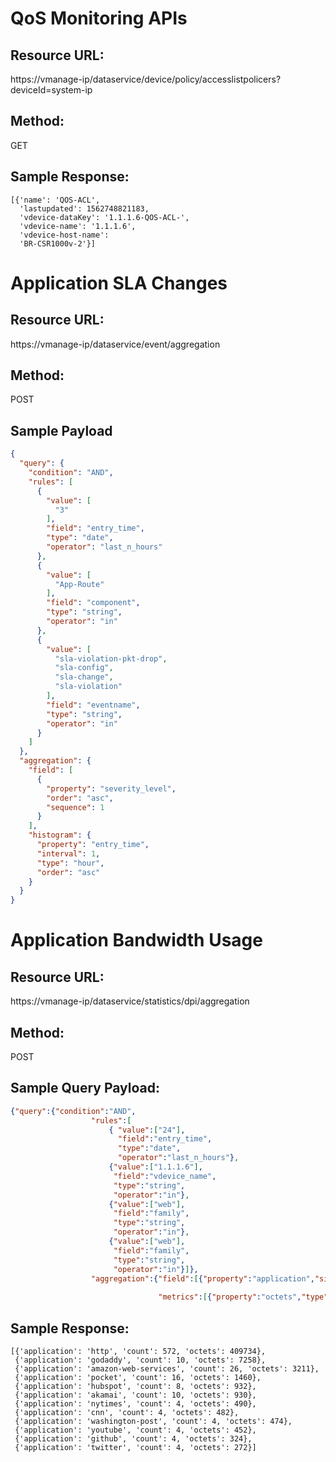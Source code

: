 # QoS Monitoring APIs

## Resource URL: 

https://vmanage-ip/dataservice/device/policy/accesslistpolicers?deviceId=system-ip

## Method: 

GET

## Sample Response: 

```
[{'name': 'QOS-ACL', 
  'lastupdated': 1562748821183, 
  'vdevice-dataKey': '1.1.1.6-QOS-ACL-', 
  'vdevice-name': '1.1.1.6', 
  'vdevice-host-name': 
  'BR-CSR1000v-2'}]
```

# Application SLA Changes

## Resource URL: 

https://vmanage-ip/dataservice/event/aggregation

## Method: 

POST

## Sample Payload

```json
{
  "query": {
    "condition": "AND",
    "rules": [
      {
        "value": [
          "3"
        ],
        "field": "entry_time",
        "type": "date",
        "operator": "last_n_hours"
      },
      {
        "value": [
          "App-Route"
        ],
        "field": "component",
        "type": "string",
        "operator": "in"
      },
      {
        "value": [
          "sla-violation-pkt-drop",
          "sla-config",
          "sla-change",
          "sla-violation"
        ],
        "field": "eventname",
        "type": "string",
        "operator": "in"
      }
    ]
  },
  "aggregation": {
    "field": [
      {
        "property": "severity_level",
        "order": "asc",
        "sequence": 1
      }
    ],
    "histogram": {
      "property": "entry_time",
      "interval": 1,
      "type": "hour",
      "order": "asc"
    }
  }
}
```

# Application Bandwidth Usage

## Resource URL: 

https://vmanage-ip/dataservice/statistics/dpi/aggregation

## Method: 

POST

## Sample Query Payload: 

```json
{"query":{"condition":"AND",
                  "rules":[
                      { "value":["24"],
                        "field":"entry_time",
                        "type":"date",
                        "operator":"last_n_hours"},
                      {"value":["1.1.1.6"],
                       "field":"vdevice_name",
                       "type":"string",
                       "operator":"in"},
                      {"value":["web"],
                       "field":"family",
                       "type":"string",
                       "operator":"in"},
                      {"value":["web"],
                       "field":"family",
                       "type":"string",
                       "operator":"in"}]},
                  "aggregation":{"field":[{"property":"application","size":200,"sequence":1}],
                                 
                                 "metrics":[{"property":"octets","type":"sum","order":"desc"}]}}
```

## Sample Response: 

```
[{'application': 'http', 'count': 572, 'octets': 409734}, 
 {'application': 'godaddy', 'count': 10, 'octets': 7258}, 
 {'application': 'amazon-web-services', 'count': 26, 'octets': 3211}, 
 {'application': 'pocket', 'count': 16, 'octets': 1460},
 {'application': 'hubspot', 'count': 8, 'octets': 932},
 {'application': 'akamai', 'count': 10, 'octets': 930}, 
 {'application': 'nytimes', 'count': 4, 'octets': 490}, 
 {'application': 'cnn', 'count': 4, 'octets': 482},
 {'application': 'washington-post', 'count': 4, 'octets': 474}, 
 {'application': 'youtube', 'count': 4, 'octets': 452},
 {'application': 'github', 'count': 4, 'octets': 324}, 
 {'application': 'twitter', 'count': 4, 'octets': 272}]
```

